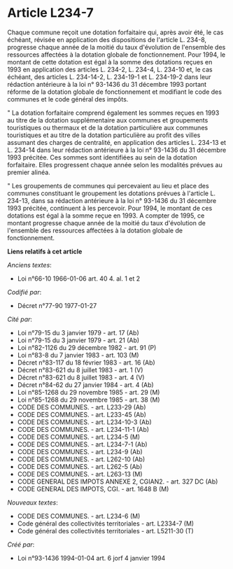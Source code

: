 # Article L234-7

Chaque commune reçoit une dotation forfaitaire qui, après avoir été, le cas échéant, révisée en application des dispositions
de l'article L. 234-8, progresse chaque année de la moitié du taux d'évolution de l'ensemble des ressources affectées à la
dotation globale de fonctionnement. Pour 1994, le montant de cette dotation est égal à la somme des dotations reçues en 1993
en application des articles L. 234-2, L. 234-4, L. 234-10 et, le cas échéant, des articles L. 234-14-2, L. 234-19-1 et L.
234-19-2 dans leur rédaction antérieure à la loi n° 93-1436 du 31 décembre 1993 portant réforme de la dotation globale de
fonctionnement et modifiant le code des communes et le code général des impôts.

" La dotation forfaitaire comprend également les sommes reçues en 1993 au titre de la dotation supplémentaire aux communes et
groupements touristiques ou thermaux et de la dotation particulière aux communes touristiques et au titre de la dotation
particulière au profit des villes assumant des charges de centralité, en application des articles L. 234-13 et L. 234-14 dans
leur rédaction antérieure à la loi n° 93-1436 du 31 décembre 1993 précitée. Ces sommes sont identifiées au sein de la
dotation forfaitaire. Elles progressent chaque année selon les modalités prévues au premier alinéa.

" Les groupements de communes qui percevaient au lieu et place des communes constituant le groupement les dotations prévues à
l'article L. 234-13, dans sa rédaction antérieure à la loi n° 93-1436 du 31 décembre 1993 précitée, continuent à les
percevoir. Pour 1994, le montant de ces dotations est égal à la somme reçue en 1993. A compter de 1995, ce montant progresse
chaque année de la moitié du taux d'évolution de l'ensemble des ressources affectées à la dotation globale de fonctionnement.

**Liens relatifs à cet article**

_Anciens textes_:

  - Loi n°66-10 1966-01-06 art. 40 4. al. 1 et 2

_Codifié par_:

  - Décret n°77-90 1977-01-27

_Cité par_:

  - Loi n°79-15 du 3 janvier 1979 - art. 17 (Ab)
  - Loi n°79-15 du 3 janvier 1979 - art. 21 (Ab)
  - Loi n°82-1126 du 29 décembre 1982 - art. 91 (P)
  - Loi n°83-8 du 7 janvier 1983 - art. 103 (M)
  - Décret n°83-117 du 18 février 1983 - art. 16 (Ab)
  - Décret n°83-621 du 8 juillet 1983 - art. 1 (V)
  - Décret n°83-621 du 8 juillet 1983 - art. 4 (V)
  - Décret n°84-62 du 27 janvier 1984 - art. 4 (Ab)
  - Loi n°85-1268 du 29 novembre 1985 - art. 29 (M)
  - Loi n°85-1268 du 29 novembre 1985 - art. 38 (M)
  - CODE DES COMMUNES. - art. L233-29 (Ab)
  - CODE DES COMMUNES. - art. L233-45 (Ab)
  - CODE DES COMMUNES. - art. L234-10-3 (Ab)
  - CODE DES COMMUNES. - art. L234-11-1 (Ab)
  - CODE DES COMMUNES. - art. L234-5 (M)
  - CODE DES COMMUNES. - art. L234-7-1 (Ab)
  - CODE DES COMMUNES. - art. L234-9 (Ab)
  - CODE DES COMMUNES. - art. L262-10 (Ab)
  - CODE DES COMMUNES. - art. L262-5 (Ab)
  - CODE DES COMMUNES. - art. L263-13 (M)
  - CODE GENERAL DES IMPOTS ANNEXE 2, CGIAN2. - art. 327 DC (Ab)
  - CODE GENERAL DES IMPOTS, CGI. - art. 1648 B (M)

_Nouveaux textes_:

  - CODE DES COMMUNES. - art. L234-6 (M)
  - Code général des collectivités territoriales - art. L2334-7 (M)
  - Code général des collectivités territoriales - art. L5211-30 (T)

_Créé par_:

  - Loi n°93-1436 1994-01-04 art. 6 jorf 4 janvier 1994
